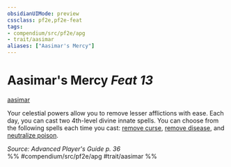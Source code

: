 ```yaml
---
obsidianUIMode: preview
cssclass: pf2e,pf2e-feat
tags:
- compendium/src/pf2e/apg
- trait/aasimar
aliases: ["Aasimar's Mercy"]
---
```

# Aasimar's Mercy  *Feat 13*  
[aasimar](/rules/traits/aasimar-apg.md)  


Your celestial powers allow you to remove lesser afflictions with ease. Each day, you can cast two 4th-level divine innate spells. You can choose from the following spells each time you cast: [remove curse](/compendium/spells/remove-curse.md), [remove disease](/compendium/spells/remove-disease.md), and [neutralize poison](/compendium/spells/neutralize-poison.md).

*Source: Advanced Player's Guide p. 36*  
%% #compendium/src/pf2e/apg #trait/aasimar %%
